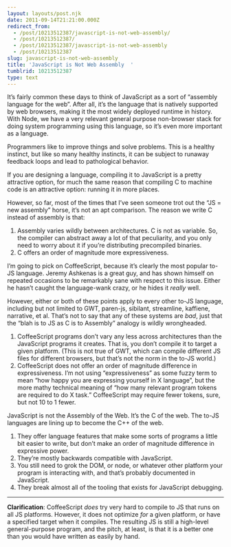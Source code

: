 ```yaml
---
layout: layouts/post.njk
date: 2011-09-14T21:21:00.000Z
redirect_from:
  - /post/10213512387/javascript-is-not-web-assembly/
  - /post/10213512387/
  - /post/10213512387/javascript-is-not-web-assembly
  - /post/10213512387
slug: javascript-is-not-web-assembly
title: 'JavaScript is Not Web Assembly  '
tumblrid: 10213512387
type: text
---
```

<p>It&rsquo;s fairly common these days to think of JavaScript as a sort of
&ldquo;assembly language for the web&rdquo;.  After all, it&rsquo;s the language that
is natively supported by web browsers, making it the most widely
deployed runtime in history.  With Node, we have a very relevant
general purpose non-browser stack for doing system programming using
this language, so it&rsquo;s even more important as a language.</p>

<p>Programmers like to improve things and solve problems.  This is a
healthy instinct, but like so many healthy instincts, it can be subject
to runaway feedback loops and lead to pathological behavior.</p>

<p>If you are designing a language, compiling it to JavaScript is a pretty
attractive option, for much the same reason that compiling C to machine
code is an attractive option: running it in more places.</p>

<p>However, so far, most of the times that I&rsquo;ve seen someone trot out the
&ldquo;JS = new assembly&rdquo; horse, it&rsquo;s not an apt comparison.  The reason we
write C instead of assembly is that:</p>

<ol><li>Assembly varies wildly between architectures.  C is not as variable.
So, the compiler can abstract away a lot of that peculiarity, and you
only need to worry about it if you&rsquo;re distributing precompiled binaries.</li>
<li>C offers an order of magnitude more expressiveness.</li>
</ol><p>I&rsquo;m going to pick on CoffeeScript, because it&rsquo;s clearly the most popular
to-JS language.  Jeremy Ashkenas is a great guy, and has shown himself
on repeated occasions to be remarkably sane with
respect to this issue.  Either he hasn&rsquo;t caught the language-wank
crazy, or he hides it <em>really</em> well.</p>

<p>However, either or both of these points
apply to every other to-JS language, including but not limited to GWT,
paren-js, sibilant, streamline, kaffiene, narrative, et al.  That&rsquo;s not
to say that any of these systems are <em>bad</em>, just that the &ldquo;blah is to JS
as C is to Assembly&rdquo; analogy is wildly wrongheaded.</p>

<ol><li>CoffeeScript programs don&rsquo;t vary any less across architectures than
the JavaScript programs it creates.  That is, you don&rsquo;t compile it to target a given platform.
(This is not true of GWT, which can compile different JS files for
different browsers, but that&rsquo;s not the norm in the to-JS world.)</li>
<li>CoffeeScript does not offer an order of magnitude difference in
expressiveness.  I&rsquo;m not using &ldquo;expressiveness&rdquo; as some fuzzy term to
mean &ldquo;how happy you are expressing yourself in X language&rdquo;, but the
more mathy technical meaning of &ldquo;how many relevant program tokens are
required to do X task.&rdquo;  CoffeeScript may require fewer tokens, sure,
but not 10 to 1 fewer.</li>
</ol><p>JavaScript is not the Assembly of the Web.  It&rsquo;s the C of the web.  The
to-JS languages are lining up to become the C++ of the web.</p>

<ol><li>They offer language features that make some sorts of programs a
little bit easier to write, but don&rsquo;t make an order of
magnitude difference in expressive power.</li>
<li>They&rsquo;re mostly backwards compatible with JavaScript.</li>
<li>You still need to grok the DOM, or
node, or whatever other platform your program is interacting with,
and that&rsquo;s probably documented in JavaScript.</li>
<li>They break almost all of the tooling that exists for JavaScript
debugging.</li>
</ol><hr><p><strong>Clarification</strong>: CoffeeScript <em>does</em> try very hard to compile to JS
that runs on all JS platforms.  However, it does not optimize <em>for</em> a given
platform, or have a specified target when it compiles.  The resulting
JS is still a high-level general-purpose program, and the pitch, at least,
is that it is a better one than you would have written as easily by hand.</p>

